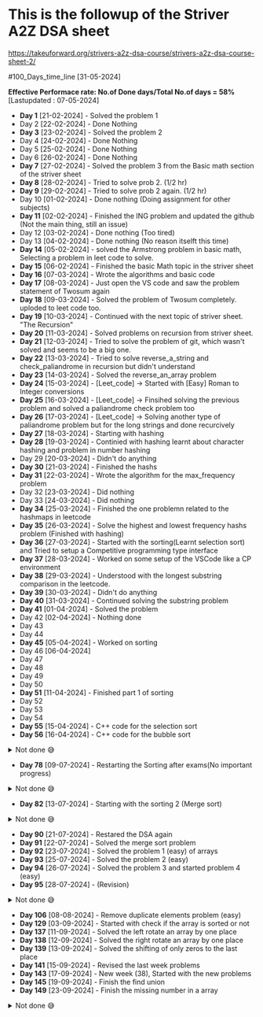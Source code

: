 # This is the followup of the Striver A2Z DSA sheet

https://takeuforward.org/strivers-a2z-dsa-course/strivers-a2z-dsa-course-sheet-2/

<!-- Animation of the progress -->
<!-- 1. Start with a journey of a guy from 2021, failed in one month, in 2022 failed in one month, in 2023 (Nov) struggled to do and succeded in 2024 -->

#100_Days_time_line [31-05-2024]

**Effective Performace rate: No.of Done days/Total No.of days = 58%** [Lastupdated : 07-05-2024]

- **Day 1**   [21-02-2024] - Solved the problem 1
- Day 2       [22-02-2024] - Done Nothing
- **Day 3**   [23-02-2024] - Solved the problem 2
- Day 4       [24-02-2024] - Done Nothing
- Day 5       [25-02-2024] - Done Nothing
- Day 6       [26-02-2024] - Done Nothing
- **Day 7**   [27-02-2024] - Solved the problem 3 from the Basic math section of the striver sheet
- **Day 8**   [28-02-2024] - Tried to solve prob 2. (1/2 hr)
- **Day 9**   [29-02-2024] - Tried to solve prob 2 again. (1/2 hr)
- Day 10      [01-02-2024] - Done nothing (Doing assignment for other subjects)
- **Day 11**  [02-02-2024] - Finished the ING problem and updated the github (Not the main thing, still an issue)
- Day 12      [03-02-2024] - Done nothing (Too tired)
- Day 13      [04-02-2024] - Done nothing (No reason itselft this time)
- **Day 14**  [05-02-2024] - solved the Armstrong problem in basic math, Selecting a problem in leet code to solve.
- **Day 15**  [06-02-2024] - Finished the basic Math topic in the striver sheet
- **Day 16**  [07-03-2024] - Wrote the algorithms and basic code 
- **Day 17**  [08-03-2024] - Just open the VS code and saw the problem statement of Twosum again
- **Day 18**  [09-03-2024] - Solved the problem of Twosum completely. uploded to leet code too.
- **Day 19**  [10-03-2024] - Continued with the next topic of striver sheet. "The Recursion"
- **Day 20**  [11-03-2024] - Solved problems on recursion from striver sheet.
- **Day 21**  [12-03-2024] - Tried to solve the problem of git, which wasn't solved and seems to be a big one.
- **Day 22**  [13-03-2024] - Tried to solve reverse_a_string and check_paliandrome in recursion but didn't understand
- **Day 23**  [14-03-2024] - Solved the reverse_an_array problem
- **Day 24**  [15-03-2024] - [Leet_code] -> Started with [Easy] Roman to Integer conversions
- **Day 25**  [16-03-2024] - [Leet_code] -> Finsihed solving the previous problem and solved a paliandrome check problem too
- **Day 26**  [17-03-2024] - [Leet_code] -> Solving another type of paliandrome problem but for the long strings and done recurcively
- **Day 27**  [18-03-2024] - Starting with hashing
- **Day 28**  [19-03-2024] - Continied with hashing learnt about character hashing and problem in number hashing
- Day 29      [20-03-2024] - Didn't do anything
- **Day 30**  [21-03-2024] - Finished the hashs
- **Day 31**  [22-03-2024] - Wrote the algorithm for the max_frequency problem
- Day 32      [23-03-2024] - Did nothing
- Day 33      [24-03-2024] - Did nothing
- **Day 34**  [25-03-2024] - Finished the one problemn related to the hashmaps in leetcode
- **Day 35**  [26-03-2024] - Solve the highest and lowest frequency hashs problem (Finished with hashing)
- **Day 36**  [27-03-2024] - Started with the sorting(Learnt selection sort) and Tried to setup a Competitive programming type interface
- **Day 37**  [28-03-2024] - Worked on some setup of the VSCode like a CP environment
- **Day 38**  [29-03-2024] - Understood with the longest substring comparison in the leetcode.
- **Day 39**  [30-03-2024] - Didn't do anything
- **Day 40**  [31-03-2024] - Continued solving the substring problem
- **Day 41**  [01-04-2024] - Solved the problem
- Day 42      [02-04-2024] - Nothing done
- Day 43    
- Day 44
- **Day 45**  [05-04-2024] - Worked on sorting
- Day 46      [06-04-2024]
- Day 47
- Day 48
- Day 49
- Day 50
- **Day 51**  [11-04-2024] - Finished part 1 of sorting
- Day 52
- Day 53
- Day 54
- **Day 55**  [15-04-2024]  - C++ code for the selection sort
- **Day 56**  [16-04-2024]  - C++ code for the bubble sort
<details>
<summary>Not done 😅</summary>
<ul>
<li> - Day 57 </li>
<li> - Day 58 </li>
<li> - Day 59 </li>
<li> - Day 60 </li>
<li> - Day 61 </li>
<li> - Day 62 </li>
<li> - Day 63 </li>
<li> - Day 64 </li>
<li> - Day 65 </li>
<li> - Day 66 </li>
<li> - Day 67 </li>
<li> - Day 68 </li>
<li> - Day 69 </li>
<li> - Day 70 </li>
<li>- Day - Entire month not done anything and 1st july </li>
<li>- Day 71 </li> 
<li>- Day 72 </li>
<li>- Day 73 </li>
<li>- Day 74 </li>
<li>- Day 75 </li>
<li>- Day 76 </li>
<li>- Day 77 </li>
</ul>
</details>

- **Day 78**  [09-07-2024]  - Restarting the Sorting after exams(No important progress)
<details>
<summary>Not done 😅</summary>
<ul>
<li>Day 79</li>
<li>Day 80</li>
<li>Day 81</li>
</ul>
 </details>

- **Day 82**  [13-07-2024] - Starting with the sorting 2 (Merge sort)

<details>
<summary>Not done 😅</summary>
<ul><li> Day 83 - 90</li> </ul> 
 </details>

- **Day 90**    [21-07-2024] - Restared the DSA again
- **Day 91**    [22-07-2024] - Solved the merge sort problem
- **Day 92**    [23-07-2024] - Solved the problem 1 (easy) of arrays
- **Day 93**    [25-07-2024] - Solved the problem 2 (easy)
- **Day 94**    [26-07-2024] - Solved the problem 3 and started problem 4 (easy)
- **Day 95**    [28-07-2024] - (Revision) 

<details>
<summary>Not done 😅</summary>
<ul>
<li> Day 96</li> 
<li> Day 97</li>
<li> Day 98</li> 
<li> Day 99</li>
<li> Day 100</li>
<li> Day 101</li>
<li> Day 102</li>
<li> Day 103</li>
<li> Day 104</li>
<li> Day 105</li>
</ul>
</details>

- **Day 106**    [08-08-2024] - Remove duplicate elements problem (easy)
- **Day 129**    [03-09-2024] - Started with check if the array is sorted or not 
- **Day 137**    [11-09-2024] - Solved the left rotate an array by one place
- **Day 138**    [12-09-2024] - Solved the right rotate an array by one place
- **Day 139**    [13-09-2024] - Solved the shifting of only zeros to the last place
- **Day 141**    [15-09-2024] - Revised the last week problems
- **Day 143**    [17-09-2024] - New week (38), Started with the new problems
- **Day 145**    [19-09-2024] - Finish the find union
- **Day 149**    [23-09-2024] - Finish the missing number in a array

<details>
<summary>Not done 😅</summary>
<ul>
<li> Day 150 - Day 157 </li>
</ul>

- **Day 158**    [30-09-2024] - Found another implementation of the missing number in a array
- Day 158 - 159
- **Day 160**    [03-10-2024] - 
- **Day "I lost track of"** [07-12-2024] - Problem 12
- **Day** [08-12-2024]  - Problem 13
- **Day** [09-12-2024]  - Problem 14
- **Day** [10-12-2024]  - Problem 15
- **Day** [12-12-2024]  - Problem 16 - 2Sum & Problem 17 - Majority Element
- **Day** [15-12-2024 & 21-12-2024]  - Nothing done
- **Day** [22-12-2024]  - Problem 18 - 4 sum & Problem 19 - Kandane's Algorithm
- **Day** [23-12-2024 - 24-12-2024] - Finishing all the backlogs and getting both the array and the difficult problems in the same page
- **Date** [24-12-2024 - 1-1-2025] - Started making flash cards with algorithms and pseudocode for the difficult interview problems from Striver SDE sheet
- **Date** [2-1-2025](Code day) - Solved Search 2D matrix and Print subarray in kadane algorithms.
- **Date** [3-1-2025](Write day)- longest subarray with sum 0 & Grid unique path
- **Date** [6-1-2025](Write day)- Reverse pairs and Longest consecutive numbers







<!-- # Leet code problems solved
1. Problem from arrays [a. Container with water, b. 3Sum, c. Twosum, d. Max_frequency ] -->

<!-- The secret command for my terminal
g++ -o problem_<number>.exe problem_<number>.cpp -->

<!-- Difficult problems from the interview taken from the striver in te difficult problem folder -->



